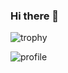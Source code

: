### Hi there 👋

![trophy](https://github-profile-trophy.vercel.app/?username=aw&column=6&theme=monokai&margin-w=15&margin-h=15)

![profile](http://github-profile-summary-cards.vercel.app/api/cards/profile-details?username=aw&theme=monokai)

<!--
**aw/aw** is a ✨ _special_ ✨ repository because its `README.md` (this file) appears on your GitHub profile.

Here are some ideas to get you started:

- 🔭 I’m currently working on ...
- 🌱 I’m currently learning ...
- 👯 I’m looking to collaborate on ...
- 🤔 I’m looking for help with ...
- 💬 Ask me about ...
- 📫 How to reach me: ...
- 😄 Pronouns: ...
- ⚡ Fun fact: ...
-->
